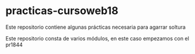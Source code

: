 # practicas-cursoweb18
Este repositorio contiene algunas prácticas necesaria para agarrar soltura

Este repositorio consta de varios módulos, en este caso empezamos con el pr1844

